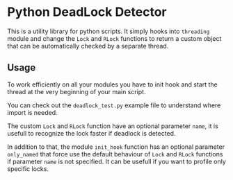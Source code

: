 # Python DeadLock Detector

This is a utility library for python scripts. It simply hooks into `threading` module and change the `Lock` and `RLock` functions to return a custom object that can be automatically checked by a separate thread.

## Usage

To work efficiently on all your modules you have to init hook and start the thread at the very beginning of your main script.

You can check out the `deadlock_test.py` example file to understand where import is needed.

The custom `Lock` and `RLock` function have an optional parameter `name`, it is usefull to recognize the lock faster if deadlock is detected.

In addition to that, the module `init_hook` function has an optional parameter `only_named` that force use the default behaviour of `Lock` and `RLock` functions if parameter `name` is not specified. It can be usefull if you want to profile only specific locks.